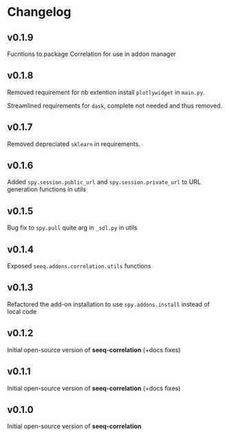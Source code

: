 # Changelog

v0.1.9
---
Fucntions to package Correlation for use in addon manager

v0.1.8
---
Removed requirement for nb extention install `plotlywidget` in `main.py`.

Streamlined requirements for `dask`, complete not needed and thus removed.

v0.1.7
---
Removed depreciated `sklearn` in requirements.

v0.1.6
---
Added `spy.session.public_url` and `spy.session.private_url` to URL generation functions in utils

v0.1.5
---
Bug fix to `spy.pull` quite arg in `_sdl.py` in utils

v0.1.4
---
Exposed `seeq.addons.correlation.utils` functions

v0.1.3
---
Refactored the add-on installation to use `spy.addons.install` instead of local code

v0.1.2
---
Initial open-source version of **seeq-correlation** (+docs fixes)

v0.1.1
---
Initial open-source version of **seeq-correlation** (+docs fixes)

v0.1.0
---
Initial open-source version of **seeq-correlation**